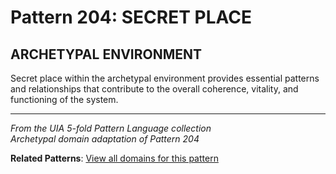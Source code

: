 # Pattern 204: SECRET PLACE

## ARCHETYPAL ENVIRONMENT

Secret place within the archetypal environment provides essential patterns and relationships that contribute to the overall coherence, vitality, and functioning of the system.

---

*From the UIA 5-fold Pattern Language collection*  
*Archetypal domain adaptation of Pattern 204*

**Related Patterns**: [View all domains for this pattern](../../UIA/md/T204%20SECRET%20PLACE.md)
